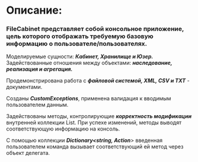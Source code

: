 # Описание:

### FileCabinet представляет собой консольное приложение, цель которого отображать требуемую базовую информацию о пользователе/пользователях.

Моделируемые сущности: ***Кабинет, Хранилище и Юзер.*** 
Задействованные отношения между объектами: ***наследование, реализация и агрегация.*** 


Продемонстрирована работа с ***файловой системой, XML, CSV и TXT*** - документами.


Созданы ***CustomExceptions***, применена валидация к вводимым пользователем данным.


Задействованы методы, контролирующие ***корректность модификации*** внутренней коллекции List<T>. При успехе изменений, методы выводят соответствующую информацию на консоль.


С помощью коллекции ***Dictionary<string, Action***> введенная пользователем команда вызывает соответствующий ей метод через объект делегата.
